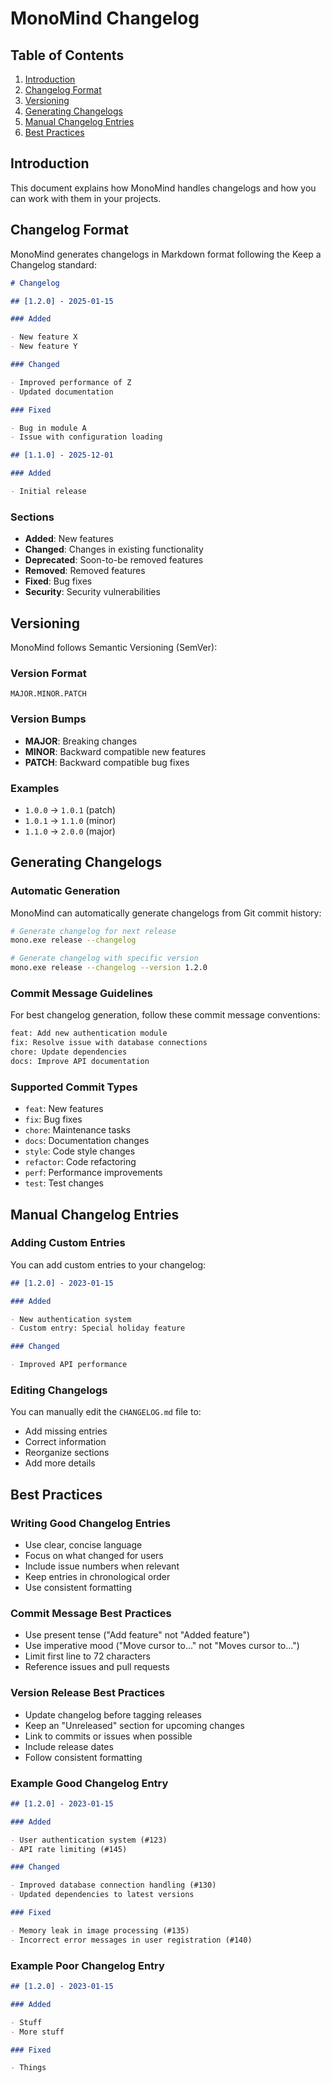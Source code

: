 # MonoMind Changelog

## Table of Contents

1. [Introduction](#introduction)
2. [Changelog Format](#changelog-format)
3. [Versioning](#versioning)
4. [Generating Changelogs](#generating-changelogs)
5. [Manual Changelog Entries](#manual-changelog-entries)
6. [Best Practices](#best-practices)

## Introduction

This document explains how MonoMind handles changelogs and how you can work with them in your projects.

## Changelog Format

MonoMind generates changelogs in Markdown format following the Keep a Changelog standard:

```markdown
# Changelog

## [1.2.0] - 2025-01-15

### Added

- New feature X
- New feature Y

### Changed

- Improved performance of Z
- Updated documentation

### Fixed

- Bug in module A
- Issue with configuration loading

## [1.1.0] - 2025-12-01

### Added

- Initial release
````

### Sections

* **Added**: New features
* **Changed**: Changes in existing functionality
* **Deprecated**: Soon-to-be removed features
* **Removed**: Removed features
* **Fixed**: Bug fixes
* **Security**: Security vulnerabilities

## Versioning

MonoMind follows Semantic Versioning (SemVer):

### Version Format

`MAJOR.MINOR.PATCH`

### Version Bumps

* **MAJOR**: Breaking changes
* **MINOR**: Backward compatible new features
* **PATCH**: Backward compatible bug fixes

### Examples

* `1.0.0` → `1.0.1` (patch)
* `1.0.1` → `1.1.0` (minor)
* `1.1.0` → `2.0.0` (major)

## Generating Changelogs

### Automatic Generation

MonoMind can automatically generate changelogs from Git commit history:

```bash
# Generate changelog for next release
mono.exe release --changelog

# Generate changelog with specific version
mono.exe release --changelog --version 1.2.0
```

### Commit Message Guidelines

For best changelog generation, follow these commit message conventions:

```bash
feat: Add new authentication module
fix: Resolve issue with database connections
chore: Update dependencies
docs: Improve API documentation
```

### Supported Commit Types

* `feat`: New features
* `fix`: Bug fixes
* `chore`: Maintenance tasks
* `docs`: Documentation changes
* `style`: Code style changes
* `refactor`: Code refactoring
* `perf`: Performance improvements
* `test`: Test changes

## Manual Changelog Entries

### Adding Custom Entries

You can add custom entries to your changelog:

```markdown
## [1.2.0] - 2023-01-15

### Added

- New authentication system
- Custom entry: Special holiday feature

### Changed

- Improved API performance
```

### Editing Changelogs

You can manually edit the `CHANGELOG.md` file to:

* Add missing entries
* Correct information
* Reorganize sections
* Add more details

## Best Practices

### Writing Good Changelog Entries

* Use clear, concise language
* Focus on what changed for users
* Include issue numbers when relevant
* Keep entries in chronological order
* Use consistent formatting

### Commit Message Best Practices

* Use present tense ("Add feature" not "Added feature")
* Use imperative mood ("Move cursor to..." not "Moves cursor to...")
* Limit first line to 72 characters
* Reference issues and pull requests

### Version Release Best Practices

* Update changelog before tagging releases
* Keep an "Unreleased" section for upcoming changes
* Link to commits or issues when possible
* Include release dates
* Follow consistent formatting

### Example Good Changelog Entry

```markdown
## [1.2.0] - 2023-01-15

### Added

- User authentication system (#123)
- API rate limiting (#145)

### Changed

- Improved database connection handling (#130)
- Updated dependencies to latest versions

### Fixed

- Memory leak in image processing (#135)
- Incorrect error messages in user registration (#140)
```

### Example Poor Changelog Entry

```markdown
## [1.2.0] - 2023-01-15

### Added

- Stuff
- More stuff

### Fixed

- Things
```